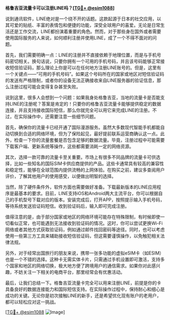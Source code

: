 **格鲁吉亚流量卡可以注册LINE吗？[[TG💪+ @esim1088](https://t.me/s/esim1088)]**

说到通讯软件，LINE绝对是一个绕不开的话题。这款起源于日本的社交应用，以其可爱的贴纸、丰富的表情包和便捷的功能，深受全球用户的喜爱。无论是日常生活还是工作交流，LINE都扮演着重要的角色。然而，对于那些身在国外或者需要使用国际服务的人来说，如何顺利注册并使用LINE，成了一个不得不面对的问题。

首先，我们需要明确一点：LINE的注册并不直接依赖于地理位置，而是与手机号码密切相关。换句话说，只要你拥有一个可用的手机号码，并且该号码能够正常接收短信验证码，那么理论上你是可以在任何地方注册LINE账号的。但是，这里有一个关键点——“可用的手机号码”。如果这个号码所在的国家或地区对短信验证码的发送有严格限制，或者你的设备无法正确接收来自LINE服务器的验证信息，那么注册过程可能会变得复杂甚至失败。

说到这里，很多人会想到一个问题：如果我身处格鲁吉亚，当地的流量卡是否能支持LINE的注册呢？答案是肯定的！只要你的格鲁吉亚流量卡能够提供稳定的数据连接，并且支持接收国际短信，那么你就完全可以用它来完成LINE的注册。不过，在实际操作中，还需要注意一些细节问题。

首先，确保你的流量卡已经开通了国际漫游服务。虽然大多数现代智能手机都能自动切换到合适的网络环境，但为了保险起见，最好提前联系运营商确认这一点。此外，检查一下你的流量套餐是否包含足够的数据流量。毕竟，注册过程中可能需要下载客户端、更新系统等操作，这些都需要消耗一定的网络资源。

其次，选择一款可靠的流量卡至关重要。市场上有很多不同品牌的流量卡可供选择，比如一些知名的国际SIM卡供应商提供的产品。这些卡通常具有较高的兼容性和稳定性，能够在全球范围内提供流畅的上网体验。在购买之前，建议多查阅用户评价，了解其他用户的使用感受，以便做出明智的选择。

当然，除了硬件条件外，软件方面也需要做好准备。下载最新版本的LINE应用程序是最基本的要求。目前，LINE支持iOS和Android两大主流平台，你可以根据自己的手机型号下载对应的版本。安装完成后，打开APP，按照提示输入手机号码，等待系统发送验证码短信。收到验证码后，输入即可完成注册。

值得注意的是，由于部分国家或地区的网络环境可能存在特殊限制，有时候即使一切看似正常，也可能遇到无法接收到验证码的情况。这时，你可以尝试更换Wi-Fi网络或者其他方式获取验证码，例如通过邮件找回密码等途径。同时，也可以考虑使用一些第三方工具来辅助接收短信验证码，但这需要谨慎操作，以免触犯相关法律法规。

另外，对于经常出国旅行的朋友来说，携带一张多功能的虚拟eSIM卡（如ESIM）也是一个不错的选择。这种卡无需实体卡片，只需通过手机设置即可激活，支持多个国家和地区的网络切换，极大地方便了跨境用户的通信需求。如果你对此感兴趣，不妨关注一下相关的电商平台，那里经常会有优惠活动。

最后，让我们总结一下。格鲁吉亚流量卡完全可以用来注册LINE，前提是你的卡具备良好的数据连接能力和国际短信支持。在实际操作过程中，保持耐心和细心是成功的关键。无论你是初次接触LINE的新手，还是希望优化现有账户的老用户，都可以轻松应对这一挑战。

[[TG💪+ @esim1088](https://t.me/s/esim1088) ![Image](https://i.postimg.cc/4NQfJmqS/Snipaste-2025-05-13-00-14-12.png)]